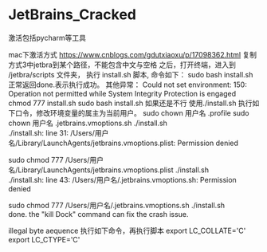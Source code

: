 # JetBrains_Cracked
激活包括pycharm等工具

mac下激活方式 https://www.cnblogs.com/gdutxiaoxu/p/17098362.html
复制方式3中jetbra到某个路径，不能包含中文与空格
之后，打开终端，进入到 /jetbra/scripts 文件夹， 执行 install.sh 脚本, 命令如下：
sudo bash install.sh
正常返回done.表示执行成功。
其他异常：
Could not set environment: 150: Operation not permitted while System Integrity Protection is engaged
chmod 777 install.sh
sudo bash install.sh 如果还是不行 使用./install.sh
执行如下口令，修改环境变量的属主为当前用户。
sudo chown 用户名 .profile
sudo chown 用户名 .jetbrains.vmoptions.sh
./install.sh        
./install.sh: line 31: /Users/用户名/Library/LaunchAgents/jetbrains.vmoptions.plist: Permission denied

sudo chmod 777 /Users/用户名/Library/LaunchAgents/jetbrains.vmoptions.plist 
./install.sh                                                     
./install.sh: line 43: /Users/用户名/.jetbrains.vmoptions.sh: Permission denied

sudo chmod 777 /Users/用户名/.jetbrains.vmoptions.sh
./install.sh                                     
done. the "kill Dock" command can fix the crash issue.

illegal byte aequence
执行如下命令，再执行脚本
export LC_COLLATE='C'
export LC_CTYPE='C'

